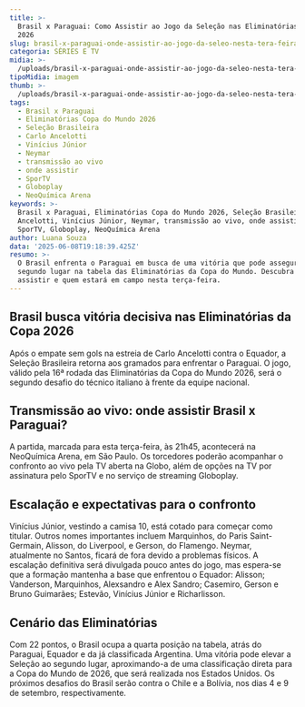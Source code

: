 ```yaml
---
title: >-
  Brasil x Paraguai: Como Assistir ao Jogo da Seleção nas Eliminatórias da Copa
  2026
slug: brasil-x-paraguai-onde-assistir-ao-jogo-da-seleo-nesta-tera-feira
categoria: SÉRIES E TV
midia: >-
  /uploads/brasil-x-paraguai-onde-assistir-ao-jogo-da-seleo-nesta-tera-feira-thumb.png
tipoMidia: imagem
thumb: >-
  /uploads/brasil-x-paraguai-onde-assistir-ao-jogo-da-seleo-nesta-tera-feira-thumb.png
tags:
  - Brasil x Paraguai
  - Eliminatórias Copa do Mundo 2026
  - Seleção Brasileira
  - Carlo Ancelotti
  - Vinícius Júnior
  - Neymar
  - transmissão ao vivo
  - onde assistir
  - SporTV
  - Globoplay
  - NeoQuímica Arena
keywords: >-
  Brasil x Paraguai, Eliminatórias Copa do Mundo 2026, Seleção Brasileira, Carlo
  Ancelotti, Vinícius Júnior, Neymar, transmissão ao vivo, onde assistir,
  SporTV, Globoplay, NeoQuímica Arena
author: Luana Souza
data: '2025-06-08T19:18:39.425Z'
resumo: >-
  O Brasil enfrenta o Paraguai em busca de uma vitória que pode assegurar o
  segundo lugar na tabela das Eliminatórias da Copa do Mundo. Descubra onde
  assistir e quem estará em campo nesta terça-feira.
---
```


## Brasil busca vitória decisiva nas Eliminatórias da Copa 2026

Após o empate sem gols na estreia de Carlo Ancelotti contra o Equador, a Seleção Brasileira retorna aos gramados para enfrentar o Paraguai. O jogo, válido pela 16ª rodada das Eliminatórias da Copa do Mundo 2026, será o segundo desafio do técnico italiano à frente da equipe nacional.

## Transmissão ao vivo: onde assistir Brasil x Paraguai?

A partida, marcada para esta terça-feira, às 21h45, acontecerá na NeoQuímica Arena, em São Paulo. Os torcedores poderão acompanhar o confronto ao vivo pela TV aberta na Globo, além de opções na TV por assinatura pelo SporTV e no serviço de streaming Globoplay.

## Escalação e expectativas para o confronto

Vinícius Júnior, vestindo a camisa 10, está cotado para começar como titular. Outros nomes importantes incluem Marquinhos, do Paris Saint-Germain, Alisson, do Liverpool, e Gerson, do Flamengo. Neymar, atualmente no Santos, ficará de fora devido a problemas físicos. A escalação definitiva será divulgada pouco antes do jogo, mas espera-se que a formação mantenha a base que enfrentou o Equador: Alisson; Vanderson, Marquinhos, Alexsandro e Alex Sandro; Casemiro, Gerson e Bruno Guimarães; Estevão, Vinícius Júnior e Richarlisson.

## Cenário das Eliminatórias

Com 22 pontos, o Brasil ocupa a quarta posição na tabela, atrás do Paraguai, Equador e da já classificada Argentina. Uma vitória pode elevar a Seleção ao segundo lugar, aproximando-a de uma classificação direta para a Copa do Mundo de 2026, que será realizada nos Estados Unidos. Os próximos desafios do Brasil serão contra o Chile e a Bolívia, nos dias 4 e 9 de setembro, respectivamente.
